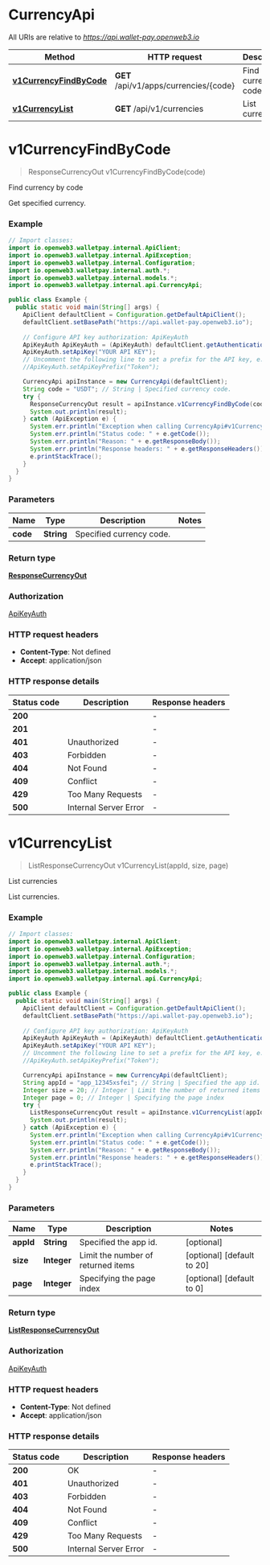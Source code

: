 # CurrencyApi

All URIs are relative to *https://api.wallet-pay.openweb3.io*

Method | HTTP request | Description
------------- | ------------- | -------------
[**v1CurrencyFindByCode**](CurrencyApi.md#v1CurrencyFindByCode) | **GET** /api/v1/apps/currencies/{code} | Find currency by code
[**v1CurrencyList**](CurrencyApi.md#v1CurrencyList) | **GET** /api/v1/currencies | List currencies


<a name="v1CurrencyFindByCode"></a>
# **v1CurrencyFindByCode**
> ResponseCurrencyOut v1CurrencyFindByCode(code)

Find currency by code

Get specified currency.

### Example
```java
// Import classes:
import io.openweb3.walletpay.internal.ApiClient;
import io.openweb3.walletpay.internal.ApiException;
import io.openweb3.walletpay.internal.Configuration;
import io.openweb3.walletpay.internal.auth.*;
import io.openweb3.walletpay.internal.models.*;
import io.openweb3.walletpay.internal.api.CurrencyApi;

public class Example {
  public static void main(String[] args) {
    ApiClient defaultClient = Configuration.getDefaultApiClient();
    defaultClient.setBasePath("https://api.wallet-pay.openweb3.io");
    
    // Configure API key authorization: ApiKeyAuth
    ApiKeyAuth ApiKeyAuth = (ApiKeyAuth) defaultClient.getAuthentication("ApiKeyAuth");
    ApiKeyAuth.setApiKey("YOUR API KEY");
    // Uncomment the following line to set a prefix for the API key, e.g. "Token" (defaults to null)
    //ApiKeyAuth.setApiKeyPrefix("Token");

    CurrencyApi apiInstance = new CurrencyApi(defaultClient);
    String code = "USDT"; // String | Specified currency code.
    try {
      ResponseCurrencyOut result = apiInstance.v1CurrencyFindByCode(code);
      System.out.println(result);
    } catch (ApiException e) {
      System.err.println("Exception when calling CurrencyApi#v1CurrencyFindByCode");
      System.err.println("Status code: " + e.getCode());
      System.err.println("Reason: " + e.getResponseBody());
      System.err.println("Response headers: " + e.getResponseHeaders());
      e.printStackTrace();
    }
  }
}
```

### Parameters

Name | Type | Description  | Notes
------------- | ------------- | ------------- | -------------
 **code** | **String**| Specified currency code. |

### Return type

[**ResponseCurrencyOut**](ResponseCurrencyOut.md)

### Authorization

[ApiKeyAuth](../README.md#ApiKeyAuth)

### HTTP request headers

 - **Content-Type**: Not defined
 - **Accept**: application/json

### HTTP response details
| Status code | Description | Response headers |
|-------------|-------------|------------------|
**200** |  |  -  |
**201** |  |  -  |
**401** | Unauthorized |  -  |
**403** | Forbidden |  -  |
**404** | Not Found |  -  |
**409** | Conflict |  -  |
**429** | Too Many Requests |  -  |
**500** | Internal Server Error |  -  |

<a name="v1CurrencyList"></a>
# **v1CurrencyList**
> ListResponseCurrencyOut v1CurrencyList(appId, size, page)

List currencies

List currencies.

### Example
```java
// Import classes:
import io.openweb3.walletpay.internal.ApiClient;
import io.openweb3.walletpay.internal.ApiException;
import io.openweb3.walletpay.internal.Configuration;
import io.openweb3.walletpay.internal.auth.*;
import io.openweb3.walletpay.internal.models.*;
import io.openweb3.walletpay.internal.api.CurrencyApi;

public class Example {
  public static void main(String[] args) {
    ApiClient defaultClient = Configuration.getDefaultApiClient();
    defaultClient.setBasePath("https://api.wallet-pay.openweb3.io");
    
    // Configure API key authorization: ApiKeyAuth
    ApiKeyAuth ApiKeyAuth = (ApiKeyAuth) defaultClient.getAuthentication("ApiKeyAuth");
    ApiKeyAuth.setApiKey("YOUR API KEY");
    // Uncomment the following line to set a prefix for the API key, e.g. "Token" (defaults to null)
    //ApiKeyAuth.setApiKeyPrefix("Token");

    CurrencyApi apiInstance = new CurrencyApi(defaultClient);
    String appId = "app_12345xsfei"; // String | Specified the app id.
    Integer size = 20; // Integer | Limit the number of returned items
    Integer page = 0; // Integer | Specifying the page index
    try {
      ListResponseCurrencyOut result = apiInstance.v1CurrencyList(appId, size, page);
      System.out.println(result);
    } catch (ApiException e) {
      System.err.println("Exception when calling CurrencyApi#v1CurrencyList");
      System.err.println("Status code: " + e.getCode());
      System.err.println("Reason: " + e.getResponseBody());
      System.err.println("Response headers: " + e.getResponseHeaders());
      e.printStackTrace();
    }
  }
}
```

### Parameters

Name | Type | Description  | Notes
------------- | ------------- | ------------- | -------------
 **appId** | **String**| Specified the app id. | [optional]
 **size** | **Integer**| Limit the number of returned items | [optional] [default to 20]
 **page** | **Integer**| Specifying the page index | [optional] [default to 0]

### Return type

[**ListResponseCurrencyOut**](ListResponseCurrencyOut.md)

### Authorization

[ApiKeyAuth](../README.md#ApiKeyAuth)

### HTTP request headers

 - **Content-Type**: Not defined
 - **Accept**: application/json

### HTTP response details
| Status code | Description | Response headers |
|-------------|-------------|------------------|
**200** | OK |  -  |
**401** | Unauthorized |  -  |
**403** | Forbidden |  -  |
**404** | Not Found |  -  |
**409** | Conflict |  -  |
**429** | Too Many Requests |  -  |
**500** | Internal Server Error |  -  |

